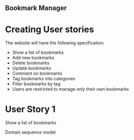 ## Bookmark Manager

# Creating User stories

The website will have the following specification:

* Show a list of bookmarks
* Add new bookmarks
* Delete bookmarks
* Update bookmarks
* Comment on bookmarks
* Tag bookmarks into categories
* Filter bookmarks by tag
* Users are restricted to manage only their own bookmarks

# User Story 1

Show a list of bookmarks


Domain sequence model


